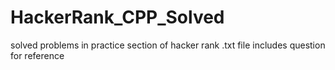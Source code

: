 # HackerRank_CPP_Solved
solved problems in practice section of hacker rank
.txt file includes question for reference
